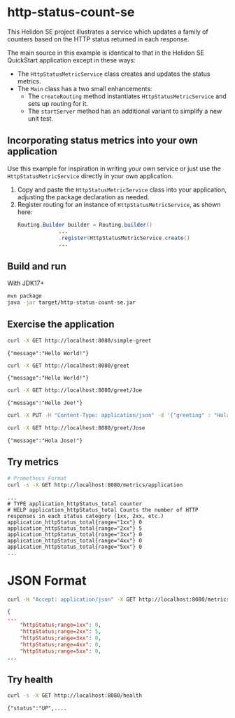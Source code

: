 # http-status-count-se

This Helidon SE project illustrates a service which updates a family of counters based on the HTTP status returned in each response.

The main source in this example is identical to that in the Helidon SE QuickStart application except in these ways:
* The `HttpStatusMetricService` class creates and updates the status metrics.
* The `Main` class has a two small enhancements:
   * The `createRouting` method instantiates `HttpStatusMetricService` and sets up routing for it.
   * The `startServer` method has an additional variant to simplify a new unit test.

## Incorporating status metrics into your own application
Use this example for inspiration in writing your own service or just use the `HttpStatusMetricService` directly in your own application.

1. Copy and paste the `HttpStatusMetricService` class into your application, adjusting the package declaration as needed.
2. Register routing for an instance of `HttpStatusMetricService`, as shown here:
   ```java
   Routing.Builder builder = Routing.builder()
                ...
                .register(HttpStatusMetricService.create()
                ...
   ```

## Build and run


With JDK17+
```bash
mvn package
java -jar target/http-status-count-se.jar
```

## Exercise the application
```bash
curl -X GET http://localhost:8080/simple-greet
```
```listing
{"message":"Hello World!"}
```

```bash
curl -X GET http://localhost:8080/greet
```
```listing
{"message":"Hello World!"}
```
```bash
curl -X GET http://localhost:8080/greet/Joe
```
```listing
{"message":"Hello Joe!"}
```
```bash
curl -X PUT -H "Content-Type: application/json" -d '{"greeting" : "Hola"}' http://localhost:8080/greet/greeting

curl -X GET http://localhost:8080/greet/Jose
```
```listing
{"message":"Hola Jose!"}
```

## Try metrics
```bash
# Prometheus Format
curl -s -X GET http://localhost:8080/metrics/application
```

```listing
...
# TYPE application_httpStatus_total counter
# HELP application_httpStatus_total Counts the number of HTTP responses in each status category (1xx, 2xx, etc.)
application_httpStatus_total{range="1xx"} 0
application_httpStatus_total{range="2xx"} 5
application_httpStatus_total{range="3xx"} 0
application_httpStatus_total{range="4xx"} 0
application_httpStatus_total{range="5xx"} 0
...
```
# JSON Format

```bash
curl -H "Accept: application/json" -X GET http://localhost:8080/metrics
```
```json
{
...
    "httpStatus;range=1xx": 0,
    "httpStatus;range=2xx": 5,
    "httpStatus;range=3xx": 0,
    "httpStatus;range=4xx": 0,
    "httpStatus;range=5xx": 0,
...
```

## Try health

```bash
curl -s -X GET http://localhost:8080/health
```
```listing
{"status":"UP",....

```
